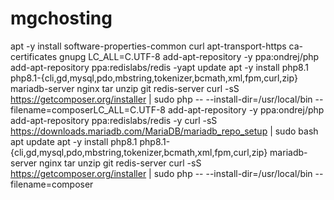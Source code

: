 # mgchosting
apt -y install software-properties-common curl apt-transport-https ca-certificates gnupg LC_ALL=C.UTF-8 add-apt-repository -y ppa:ondrej/php add-apt-repository ppa:redislabs/redis -yapt update apt -y install php8.1 php8.1-{cli,gd,mysql,pdo,mbstring,tokenizer,bcmath,xml,fpm,curl,zip} mariadb-server nginx tar unzip git redis-server curl -sS https://getcomposer.org/installer | sudo php -- --install-dir=/usr/local/bin --filename=composerLC_ALL=C.UTF-8 add-apt-repository -y ppa:ondrej/php add-apt-repository ppa:redislabs/redis -y
curl -sS https://downloads.mariadb.com/MariaDB/mariadb_repo_setup | sudo bash 
apt update apt -y install php8.1 php8.1-{cli,gd,mysql,pdo,mbstring,tokenizer,bcmath,xml,fpm,curl,zip} mariadb-server nginx tar unzip git redis-server curl -sS https://getcomposer.org/installer | sudo php -- --install-dir=/usr/local/bin --filename=composer
